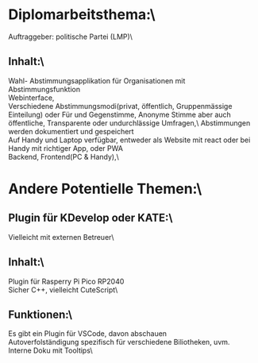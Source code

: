 # Diplomarbeitsthema:\
Auftraggeber: politische Partei (LMP)\

## Inhalt:\
Wahl- Abstimmungsapplikation für Organisationen mit Abstimmungsfunktion\
Webinterface, \
Verschiedene Abstimmungsmodi(privat, öffentlich, Gruppenmässige Einteilung) oder Für und Gegenstimme, Anonyme Stimme aber auch öffentliche, Transparente oder undurchlässige Umfragen,\ 
Abstimmungen werden dokumentiert und gespeichert\
Auf Handy und Laptop verfügbar, entweder als Website mit react oder bei Handy mit richtiger App, oder PWA\
Backend, Frontend(PC & Handy),\


# Andere Potentielle Themen:\
## Plugin für KDevelop oder KATE:\
Vielleicht mit externen Betreuer\
## Inhalt:\
Plugin für Rasperry Pi Pico RP2040\
Sicher C++,  vielleicht CuteScript\
## Funktionen:\
Es gibt ein Plugin für VSCode, davon abschauen\
Autoverfolständigung spezifisch für verschiedene Biliotheken, uvm.\
Interne Doku mit Tooltips\
